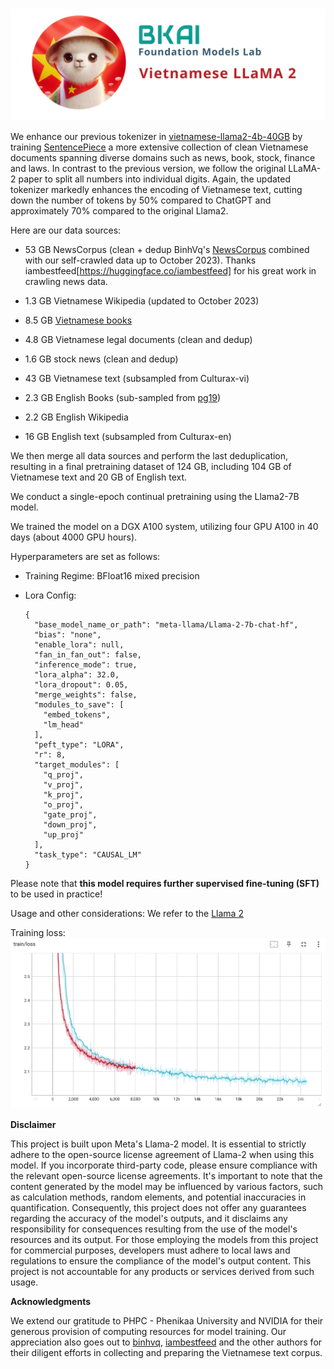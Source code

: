 <p align="center">
    <br>
    <img src="banner.png" width="800"/>
    <br>
</p>

We enhance our previous tokenizer in [vietnamese-llama2-4b-40GB](https://huggingface.co/bkai-foundation-models/vietnamese-llama2-7b-40GB) by training [SentencePiece](https://github.com/google/sentencepiece) a more extensive collection of clean Vietnamese documents spanning diverse domains such as news, book, stock, finance and laws. 
In contrast to the previous version, we follow the original LLaMA-2 paper to split all numbers into individual digits. Again, the updated tokenizer markedly enhances the encoding of Vietnamese text, cutting down the number of tokens by 50% compared to ChatGPT and approximately 70% compared to the original Llama2.

Here are our data sources:
- 53 GB  NewsCorpus (clean + dedup BinhVq's [NewsCorpus](https://github.com/binhvq/news-corpus) combined with our self-crawled data up to October 2023). Thanks iambestfeed[https://huggingface.co/iambestfeed] for his great work in crawling news data.
- 1.3 GB Vietnamese Wikipedia (updated to October 2023)
- 8.5 GB [Vietnamese books](https://www.kaggle.com/datasets/iambestfeeder/10000-vietnamese-books)
- 4.8 GB Vietnamese legal documents (clean and dedup)
- 1.6 GB stock news (clean and dedup)
- 43 GB Vietnamese text (subsampled from Culturax-vi)
- 2.3 GB English Books (sub-sampled from [pg19](https://huggingface.co/datasets/pg19))
- 2.2 GB English Wikipedia

- 16 GB English text (subsampled from Culturax-en)

We then merge all data sources and perform the last deduplication, resulting in a final pretraining dataset of 124 GB, including 104 GB of Vietnamese text and 20 GB of English text.

We conduct a single-epoch continual pretraining using the Llama2-7B model.

We trained the model on a DGX A100 system, utilizing four GPU A100 in 40 days (about 4000 GPU hours). 

Hyperparameters are set as follows:
- Training Regime: BFloat16 mixed precision
- Lora Config: 
  
  ```
  {
    "base_model_name_or_path": "meta-llama/Llama-2-7b-chat-hf",
    "bias": "none",
    "enable_lora": null,
    "fan_in_fan_out": false,
    "inference_mode": true,
    "lora_alpha": 32.0,
    "lora_dropout": 0.05,
    "merge_weights": false,
    "modules_to_save": [
      "embed_tokens",
      "lm_head"
    ],
    "peft_type": "LORA",
    "r": 8,
    "target_modules": [
      "q_proj",
      "v_proj",
      "k_proj",
      "o_proj",
      "gate_proj",
      "down_proj",
      "up_proj"
    ],
    "task_type": "CAUSAL_LM"
  }
  
  ```

Please note that **this model requires further supervised fine-tuning (SFT)** to be used in practice!

Usage and other considerations: We refer to the [Llama 2](https://github.com/facebookresearch/llama)

Training loss:
<img src="plot.png" alt="Training Loss Curve"/>


**Disclaimer**

This project is built upon Meta's Llama-2 model. It is essential to strictly adhere to the open-source license agreement of Llama-2 when using this model. If you incorporate third-party code, please ensure compliance with the relevant open-source license agreements.
It's important to note that the content generated by the model may be influenced by various factors, such as calculation methods, random elements, and potential inaccuracies in quantification. Consequently, this project does not offer any guarantees regarding the accuracy of the model's outputs, and it disclaims any responsibility for consequences resulting from the use of the model's resources and its output.
For those employing the models from this project for commercial purposes, developers must adhere to local laws and regulations to ensure the compliance of the model's output content. This project is not accountable for any products or services derived from such usage.

**Acknowledgments**

We extend our gratitude to PHPC - Phenikaa University and NVIDIA for their generous provision of computing resources for model training. Our appreciation also goes out to [binhvq](https://github.com/binhvq/news-corpus), [iambestfeed](https://huggingface.co/iambestfeed) and the other authors for their diligent efforts in collecting and preparing the Vietnamese text corpus.
